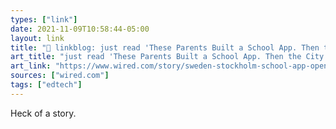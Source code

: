 ```yaml
---
types: ["link"]
date: 2021-11-09T10:58:44-05:00
layout: link
title: "🔗 linkblog: just read 'These Parents Built a School App. Then the City Called the Cops | WIRED'"
art_title: "just read 'These Parents Built a School App. Then the City Called the Cops | WIRED"
art_link: "https://www.wired.com/story/sweden-stockholm-school-app-open-source/"
sources: ["wired.com"]
tags: ["edtech"]
---
```

Heck of a story.
